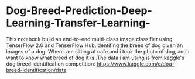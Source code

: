 # Dog-Breed-Prediction-Deep-Learning-Transfer-Learning-
This notebook build an end-to-end multi-class image classifier using TenserFlow 2.0 and TenserFlow Hub.Identifing the breed of dog given an images of a dog.  When i am sitting at cafe and i took the photo of dog, and i want to know what breed of dog it is..The data i am using is from kaggle's dog breed identification competition: https://www.kaggle.com/c/dog-breed-identification/data
